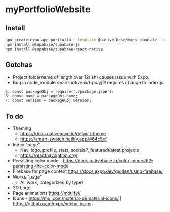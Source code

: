 # myPortfolioWebsite

## Install
```sh
npx create-expo-app portfolio --template @native-base/expo-template --npm
npm install @supabase/supabase-js
npm install @supabase/supabase-react-native
```

## Gotchas
 - Project foldername of length over 12(ish) causes issue with Expo. 
 - Bug in node_module *react-native-url-polyfill* requires change to index.js
```
5: const packageObj = require('./package.json');
6: const name = packageObj.name;
7: const version = packageObj.version;
```

## To do
 - Theming
   - https://docs.nativebase.io/default-theme
   - https://smart-swatch.netlify.app/#64c5ef
 - Index "page"
   - Nav, logo, profile, stats, socials?, featured/latest projects
   - https://reactnavigation.org/
 - Persisting color mode - https://docs.nativebase.io/color-mode#h2-persisting-the-color-mode 
 - Firebase for page content https://docs.expo.dev/guides/using-firebase/ 
 - Works "page"
   - All work, categorized by type?
 - 3D Logo
 - Page animations https://moti.fyi/
 - Icons - https://mui.com/material-ui/material-icons/ | https://github.com/expo/vector-icons

